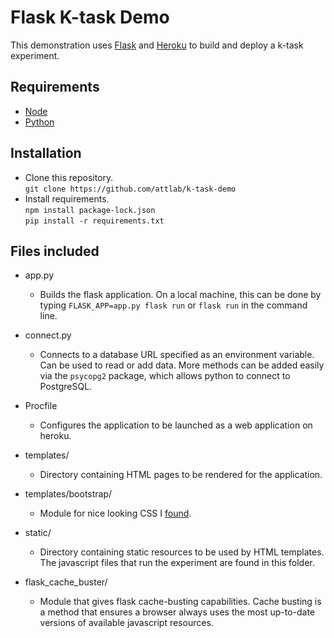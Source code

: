 # Flask K-task Demo

This demonstration uses [Flask](https://pypi.org/project/Flask/) and [Heroku](https://www.heroku.com/home) to build and deploy a k-task experiment. 

## Requirements

- [Node](https://nodejs.org/en/download/)
- [Python](https://www.python.org/downloads/)

## Installation

- Clone this repository.  
	`git clone https://github.com/attlab/k-task-demo`
- Install requirements.  
	`npm install package-lock.json`  
	`pip install -r requirements.txt`

## Files included

- app.py   
   - Builds the flask application. On a local machine, this can be done by typing `FLASK_APP=app.py flask run` or `flask run` in the command line. 

- connect.py  
   - Connects to a database URL specified as an environment variable. Can be used to read or add data. More methods can be added easily via the `psycopg2` package, which allows python to connect to PostgreSQL.

- Procfile  
   - Configures the application to be launched as a web application on heroku. 

- templates/  
   - Directory containing HTML pages to be rendered for the application. 

- templates/bootstrap/  
   - Module for nice looking CSS I [found](https://getbootstrap.com/).

- static/  
   - Directory containing static resources to be used by HTML templates. The javascript files that run the experiment are found in this folder.

- flask_cache_buster/  
   - Module that gives flask cache-busting capabilities. Cache busting is a method that ensures a browser always uses the most up-to-date versions of available javascript resources. 


